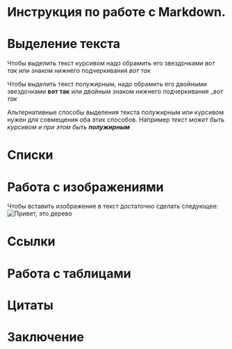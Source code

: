 # Инструкция по работе с Markdown.

# Выделение текста
Чтобы выделить текст курсивом надо обрамить его звездочками *вот так* или знаком нижнего подчеркивания _вот так_

Чтобы выделить текст полужирным, надо обрамить его двойными звездочками **вот так** или двойным знаком нижнего подчеркивания __вот так_

Альтернативные способы выделения текста полужирным или курсивом нужен для совмещения оба этих способов. Например _текст может быть курсивом и при этом быть **полужирным**_
# Списки

# Работа с изображениями
Чтобы вставить изображение в текст достаточно сделать следующее:
 ![Привет, это дерево](GfpmknW1vBE.jpg)
# Cсылки

# Pабота с таблицами

# Цитаты

# Заключение
